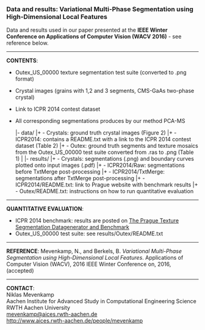 ### Data and results: Variational Multi-Phase Segmentation using High-Dimensional Local Features
Data and results used in our paper presented at the **IEEE Winter Conference on Applications of Computer Vision (WACV 2016)** - see reference below.
___
**CONTENTS**:
- Outex_US_00000 texture segmentation test suite (converted to .png format)
- Crystal images (grains with 1,2 and 3 segments, CMS-GaAs two-phase crystal)
- Link to ICPR 2014 contest dataset
- All corresponding segmentations produces by our method PCA-MS
 

    |- data/
    |+ - Crystals: ground truth crystal images (Figure 2)
    |+ - ICPR2014: contains a README.txt with a link to the ICPR 2014 contest dataset (Table 2)
    |+ - Outex: ground truth segments and texture mosaics from the Outex_US_00000 test suite converted from .ras to .png (Table 1)
    |
    |- results/
    |+ - Crystals: segmentations (.png) and boundary curves plotted onto input images (.pdf) 
    |+ - ICPR2014/Raw: segmentations before TxtMerge post-processing
    |+ - ICPR2014/TxtMerge: segmentations after TxtMerge post-processing
    |+ - ICPR2014/README.txt: link to Prague website with benchmark results
    |+ - Outex/README.txt: instructions on how to run quantitative evaluation
    
___
**QUANTITATIVE EVALUATION**:
 - ICPR 2014 benchmark: results are posted on [The Prague Texture Segmentation Datagenerator and Benchmark](http://mosaic.utia.cas.cz/index.php?act=view_res&f3=0&id=&dyn=0&vis=7&hr=1&sort=2&dir=0&f1=0&f2=-1&f4=-1&ndl=-1&nt=-2&alg=-1&ver=&bid=3)
 - Outex_US_00000 test suite: see results/Outex/README.txt

___
**REFERENCE**:
Mevenkamp, N., and Berkels, B. _Variational Multi-Phase Segmentation using High-Dimensional Local Features_. Applications of Computer Vision (WACV), 2016 IEEE Winter Conference on, 2016, (accepted)
___
**CONTACT**:<br>
Niklas Mevenkamp<br>
Aachen Institute for Advanced Study in Computational Engineering Science<br>
RWTH Aachen University<br>
mevenkamp@aices.rwth-aachen.de<br>
http://www.aices.rwth-aachen.de/people/mevenkamp

